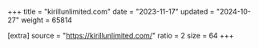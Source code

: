 +++
title = "kirillunlimited.com"
date = "2023-11-17"
updated = "2024-10-27"
weight = 65814

[extra]
source = "https://kirillunlimited.com/"
ratio = 2
size = 64
+++
